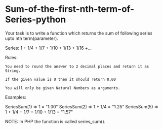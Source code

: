# Sum-of-the-first-nth-term-of-Series-python

Your task is to write a function which returns the sum of following series upto nth term(parameter).

Series: 1 + 1/4 + 1/7 + 1/10 + 1/13 + 1/16 +...

Rules:

    You need to round the answer to 2 decimal places and return it as String.

    If the given value is 0 then it should return 0.00

    You will only be given Natural Numbers as arguments.

Examples:

SeriesSum(1) => 1 = "1.00"
SeriesSum(2) => 1 + 1/4 = "1.25"
SeriesSum(5) => 1 + 1/4 + 1/7 + 1/10 + 1/13 = "1.57"

NOTE: In PHP the function is called series_sum().
